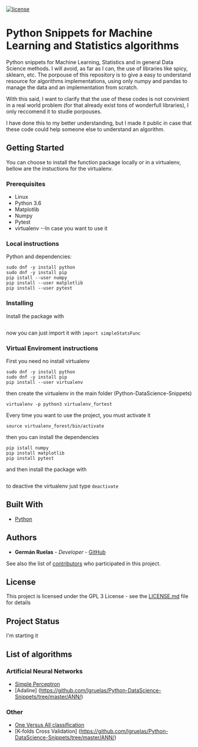 [![license](https://img.shields.io/badge/licence-GPL--3-blue.svg)](https://github.com/lgruelas/Python-DataScience-Snippets/blob/master/LICENSE)

# Python Snippets for Machine Learning and Statistics algorithms

Python snippets for Machine Learning, Statistics and in general Data Science methods. I will avoid, as far as I can, the use of libraries like spicy, sklearn, etc. The porpouse of this repository is to give a easy to understand resource for algorithms implementations, using only numpy and pandas to manage the data and an implementation from scratch.

With this said, I want to clarify that the use of these codes is not convinient in a real world problem (for that already exist tons of wonderfull libraries), I only reccomend it to studie porpouses. 

I have done this to my better understanding, but I made it public in case that these code could help someone else to understand an algorithm.

## Getting Started

You can choose to install the function package locally or in a virtualenv, bellow are the instuctions for the virtualenv.

### Prerequisites

* Linux
* Python 3.6
* Matplotlib
* Numpy
* Pytest
* virtualenv --In case you want to use it

### Local instructions

Python and dependencies:
```
sudo dnf -y install python
sudo dnf -y install pip
pip istall --user numpy
pip install --user matplotlib
pip install --user pytest
```

### Installing
Install the package with 
```
```
now you can just import it with `import simpleStatsFunc`

### Virtual Enviroment instructions

First you need no install virtualenv

```
sudo dnf -y install python
sudo dnf -y install pip
pip install --user virtualenv
```

then create the virtualenv in the main folder (Python-DataScience-Snippets)

```
virtualenv -p python3 virtualenv_fortest
```

Every time you want to use the project, you must activate it

```
source virtualenv_forest/bin/activate
```

then you can install the dependencies

```
pip istall numpy
pip install matplotlib
pip install pytest
```

and then install the package with
```
```

to deactive the virtualenv just type `deactivate`
## Built With

* [Python](https://www.python.org/downloads/)


## Authors

* **Germán Ruelas** - *Developer* - [GitHub](https://github.com/lgruelas)

See also the list of [contributors](https://github.com/your/project/contributors) who participated in this project.

## License

This project is licensed under the GPL 3 License - see the [LICENSE.md](LICENSE.md) file for details

## Project Status

I'm starting it

## List of algorithms

### Artificial Neural Networks
* [Simple Perceptron](https://github.com/lgruelas/Python-DataScience-Snippets/tree/master/ANN/Perceptron)
* [Adaline] (https://github.com/lgruelas/Python-DataScience-Snippets/tree/master/ANN/)

### Other
* [One Versus All classification](https://github.com/lgruelas/Python-DataScience-Snippets/tree/master/ANN/Perceptron)
* [K-folds Cross Validation] (https://github.com/lgruelas/Python-DataScience-Snippets/tree/master/ANN/)


